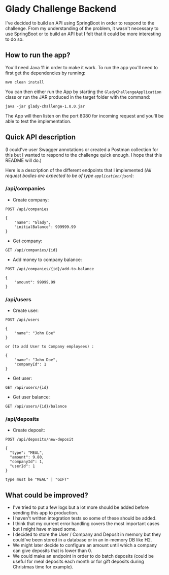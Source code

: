 # Glady Challenge Backend
I've decided to build an API using SpringBoot in order to respond to the challenge.
From my understanding of the problem, it wasn't necessary to use SpringBoot or to build an API but I felt that it could be more interesting to do so.

## How to run the app?
You'll need Java 11 in order to make it work.
To run the app you'll need to first get the dependencies by running:
```shell
mvn clean install
```

You can then either run the App by starting the `GladyChallengeApplication` class or run the JAR produced in the target folder with the command:
```shell
java -jar glady-challenge-1.0.0.jar
```

The App will then listen on the port 8080 for incoming request and you'll be able to test the implementation.

## Quick API description
(I could've user Swagger annotations or created a Postman collection for this but I wanted to respond to the challenge quick enough. I hope that this README will do.)

Here is a description of the different endpoints that I implemented
_(All request bodies are expected to be of type `application/json`)_:

### /api/companies

- Create company:
```shell
POST /api/companies

{
    "name": "Glady",
    "initialBalance": 999999.99
}
```

- Get company:
```shell
GET /api/companies/{id}
```

- Add money to company balance:
```shell
POST /api/companies/{id}/add-to-balance

{
    "amount": 99999.99
}
```

### /api/users

- Create user:
```shell
POST /api/users

{
    "name": "John Doe"
}

or (to add User to Company employees) :

{
    "name": "John Doe",
    "companyId": 1
}
```

- Get user:
```shell
GET /api/users/{id}
```

- Get user balance:
```shell
GET /api/users/{id}/balance
```

### /api/deposits

- Create deposit:
```shell
POST /api/deposits/new-deposit

{
  "type": "MEAL",
  "amount": 9.80,
  "companyId": 1,
  "userId": 1
}

type must be "MEAL" | "GIFT"
```

## What could be improved?
- I've tried to put a few logs but a lot more should be added before sending this app to production.
- I haven't written integration tests so some of these should be added.
- I think that my current error handling covers the most important cases but I might have missed some.
- I decided to store the User / Company and Deposit in memory but they could've been stored in a database or in an in-memory DB like H2.
- We might later decide to configure an amount until which a company can give deposits that is lower than 0.
- We could make an endpoint in order to do batch deposits (could be useful for meal deposits each month or for gift deposits during Christmas time for example).
